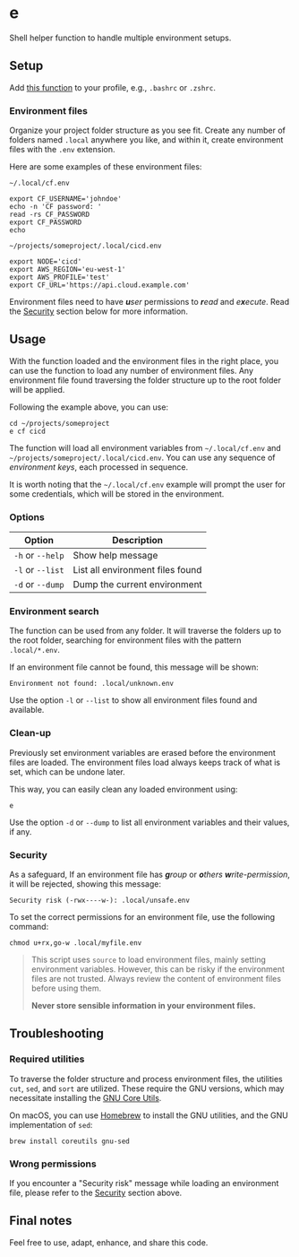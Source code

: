 # e

Shell helper function to handle multiple environment setups.

## Setup

Add [this function](e-function.sh) to your profile, e.g., `.bashrc` or `.zshrc`.

### Environment files

Organize your project folder structure as you see fit. Create any number of folders named `.local` anywhere you like,
and within it, create environment files with the `.env` extension.

Here are some examples of these environment files:

`~/.local/cf.env`

```shell
export CF_USERNAME='johndoe'
echo -n 'CF password: '
read -rs CF_PASSWORD
export CF_PASSWORD
echo
```

`~/projects/someproject/.local/cicd.env`

```shell
export NODE='cicd'
export AWS_REGION='eu-west-1'
export AWS_PROFILE='test'
export CF_URL='https://api.cloud.example.com'
```

Environment files need to have _**u**ser_ permissions to _**r**ead_ and _e**x**ecute_. Read the [Security](#Security)
section below for more information.

## Usage

With the function loaded and the environment files in the right place, you can use the function to load any number of
environment files. Any environment file found traversing the folder structure up to the root folder will be applied.

Following the example above, you can use:

```shell
cd ~/projects/someproject
e cf cicd
```

The function will load all environment variables from `~/.local/cf.env` and `~/projects/someproject/.local/cicd.env`.
You can use any sequence of _environment keys_, each processed in sequence.

It is worth noting that the `~/.local/cf.env` example will prompt the user for some credentials, which will be stored in
the environment.

### Options

| Option           | Description                      |
|------------------|----------------------------------|
| `-h` or `--help` | Show help message                |
| `-l` or `--list` | List all environment files found |
| `-d` or `--dump` | Dump the current environment     |

### Environment search

The function can be used from any folder. It will traverse the folders up to the root folder, searching for environment
files with the pattern `.local/*.env`.

If an environment file cannot be found, this message will be shown:

```
Environment not found: .local/unknown.env
```

Use the option `-l` or `--list` to show all environment files found and available.

### Clean-up

Previously set environment variables are erased before the environment files are loaded. The environment files load
always keeps track of what is set, which can be undone later.

This way, you can easily clean any loaded environment using:

```shell
e
```

Use the option `-d` or `--dump` to list all environment variables and their values, if any.

### Security

As a safeguard, If an environment file has _**g**roup_ or _**o**thers_ _**w**rite-permission_, it will be rejected,
showing this message:

```
Security risk (-rwx----w-): .local/unsafe.env
```

To set the correct permissions for an environment file, use the following command:

```shell
chmod u+rx,go-w .local/myfile.env
```

> This script uses `source` to load environment files, mainly setting environment variables. However, this can be risky
> if the environment files are not trusted. Always review the content of environment files before using them.
>
> **Never store sensible information in your environment files.**

## Troubleshooting

### Required utilities

To traverse the folder structure and process environment files, the utilities `cut`, `sed`, and `sort` are utilized.
These require the GNU versions, which may necessitate installing
the [GNU Core Utils](https://www.gnu.org/software/coreutils/).

On macOS, you can use [Homebrew](https://brew.sh/) to install the GNU utilities, and the GNU implementation of `sed`:

```shell
brew install coreutils gnu-sed
```

### Wrong permissions

If you encounter a "Security risk" message while loading an environment file, please refer to the [Security](#Security)
section above.

## Final notes

Feel free to use, adapt, enhance, and share this code.

